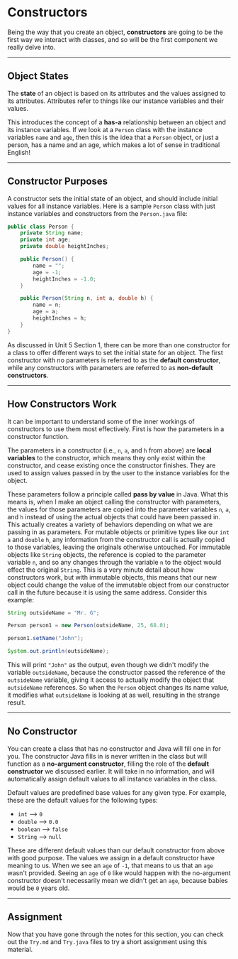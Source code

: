 # Constructors

Being the way that you create an object, **constructors** are going to be the first way we interact with classes, and so will be the first component we really delve into.

---

## Object States

The **state** of an object is based on its attributes and the values assigned to its attributes. Attributes refer to things like our instance variables and their values.

This introduces the concept of a **has-a** relationship between an object and its instance variables. If we look at a `Person` class with the instance variables `name` and `age`, then this is the idea that a `Person` object, or just a person, has a name and an age, which makes a lot of sense in traditional English!

---

## Constructor Purposes

A constructor sets the initial state of an object, and should include initial values for all instance variables. Here is a sample `Person` class with just instance variables and constructors from the `Person.java` file:

```java
public class Person {
    private String name;
    private int age;
    private double heightInches;

    public Person() {
        name = "";
        age = -1;
        heightInches = -1.0;
    }

    public Person(String n, int a, double h) {
        name = n;
        age = a;
        heightInches = h;
    }
}
```

As discussed in Unit 5 Section 1, there can be more than one constructor for a class to offer different ways to set the initial state for an object. The first constructor with no parameters is referred to as the **default constructor**, while any constructors with parameters are referred to as **non-default constructors**.

---

## How Constructors Work

It can be important to understand some of the inner workings of constructors to use them most effectively. First is how the parameters in a constructor function.

The parameters in a constructor (i.e., `n`, `a`, and `h` from above) are **local variables** to the constructor, which means they only exist within the constructor, and cease existing once the constructor finishes. They are used to assign values passed in by the user to the instance variables for the object.

These parameters follow a principle called **pass by value** in Java. What this means is, when I make an object calling the constructor with parameters, the values for those parameters are copied into the parameter variables `n`, `a`, and `h` instead of using the actual objects that could have been passed in. This actually creates a variety of behaviors depending on what we are passing in as parameters. For mutable objects or primitive types like our `int` `a` and `double` `h`, any information from the constructor call is actually copied to those variables, leaving the originals otherwise untouched. For immutable objects like `String` objects, the reference is copied to the parameter variable `n`, and so any changes through the variable `n` to the object would effect the original `String`. This is a very minute detail about how constructors work, but with immutable objects, this means that our new object could change the value of the immutable object from our constructor call in the future because it is using the same address. Consider this example:

```java
String outsideName = "Mr. G";

Person person1 = new Person(outsideName, 25, 68.0);

person1.setName("John");

System.out.println(outsideName);
```

This will print `"John"` as the output, even though we didn't modify the variable `outsideName`, because the constructor passed the reference of the `outsideName` variable, giving it access to actually modify the object that `outsideName` references. So when the `Person` object changes its name value, it modifies what `outsideName` is looking at as well, resulting in the strange result.

---

## No Constructor

You can create a class that has no constructor and Java will fill one in for you. The constructor Java fills in is never written in the class but will function as a **no-argument constructor**, filling the role of the **default constructor** we discussed earlier. It will take in no information, and will automatically assign default values to all instance variables in the class.

Default values are predefined base values for any given type. For example, these are the default values for the following types:
- `int` --> `0`
- `double` --> `0.0`
- `boolean` --> `false`
- `String` --> `null`

These are different default values than our default constructor from above with good purpose. The values we assign in a default constructor have meaning to us. When we see an `age` of `-1`, that means to us that an `age` wasn't provided. Seeing an `age` of `0` like would happen with the no-argument constructor doesn't necessarily mean we didn't get an `age`, because babies would be `0` years old.

---

## Assignment

Now that you have gone through the notes for this section, you can check out the `Try.md` and `Try.java` files to try a short assignment using this material.
